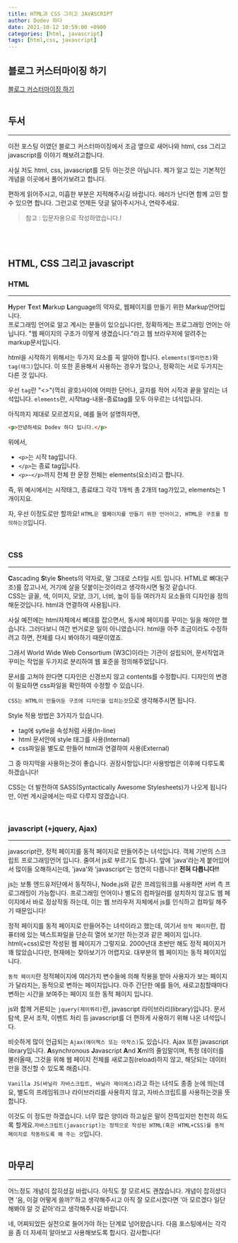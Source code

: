 ```yaml
---
title: HTML과 CSS 그리고 JAVASCRIPT
author: Dodev 하다
date: 2021-10-12 10:59:00 +0900
categories: [html, javascript]
tags: [html,css, javascript]
---
```

## 블로그 커스터마이징 하기
[블로그 커스터마이징 하기](https://wlqmffl0102.github.io/posts/Customizing-Blogs/)
<br>
<br>

## 두서
---
이전 포스팅 이였던 블로그 커스터마이징에서 조금 옆으로 새어나와 html, css 그리고 javascript를 이야기 해보려고합니다.

사실 저도 html, css, javascript를 모두 아는것은 아닙니다. 제가 알고 있는 기본적인 개념을 이곳에서 풀어가보려고 합니다.

편하게 읽어주시고, 미흡한 부분은 지적해주시길 바랍니다. 에러가 난다면 함께 고민 할 수 있으면 합니다.
그런고로 언제든 덧글 달아주시거나, 연락주세요. 

> 참고 : 입문자용으로 작성하였습니다.!

<br>
<br>

## HTML, CSS 그리고 javascript
### HTML
---
**H**yper **T**ext **M**arkup **L**anguage의 약자로, 웹페이지를 만들기 위한 Markup언어입니다. 
<br>
프로그래밍 언어로 알고 계시는 분들이 있으십니다만, 정확하게는 프로그래밍 언어는 아닙니다. "웹 페이지의 구조가 이렇게 생겼습니다."라고 웹 브라우저에 알려주는 markup문서입니다.

html을 시작하기 위해서는 두가지 요소를 꼭 알아야 합니다. `elements(엘리먼츠)`와 `tag(태그)`입니다. 이 또한 혼용해서 사용하는 경우가 많으나, 정확히는 서로 두가지는 다른 것 입니다.

우선 `tag`란 "<>"(꺽쇠 괄호)사이에 어떠한 단어나, 글자를 적어 시작과 끝을 알리는 녀석입니다.
`elements`란, 시작tag-내용-종료tag를 모두 아우르는 녀석입니다.

아직까지 제대로 모르겠지요, 예를 들어 설명하자면,

```html
<p>안녕하세요 Dodev 하다 입니다.</p>
```

위에서, 
- `<p>`는 시작 tag입니다. 
- `</p>`는 종료 tag입니다.
- `<p>~</p>`까지 전체 한 문장 전체는 elements(요소)라고 합니다.
  
즉, 위 예시에서는 시작태그, 종료태그 각각 1개씩 총 2개의 tag가있고, elements는 1개이지요.

자, 우선 이정도로만 할까요! `HTML은 웹페이지를 만들기 위한 언어이고, HTML은 구조를 정의하는것`입니다.


<br>

### CSS
---
**C**ascading **S**tyle **S**heets의 약자로, 말 그대로 스타일 시트 입니다. HTML로 뼈대(구조)를 잡고나서, 거기에 살을 덧붙이는것이라고 생각하시면 될것 같습니다.
<br>
CSS는 글꼴, 색, 이미지, 모양, 크기, 너비, 높이 등등 여러가지 요소들의 디자인을 정의해둔것입니다. html과 연결하여 사용됩니다.

사실 예전에는 html자체에서 뼈대를 잡으면서, 동시에 페이지를 꾸미는 일을 해야만 했습니다. 그러다보니 여간 번거로운 일이 아니였습니다. html을 아주 조금이라도 수정하려고 하면, 전체를 다시 봐야하기 때문이였죠. 

그래서 World Wide Web Consortium (W3C)이라는 기관이 설립되어, 문서작업과 꾸미는 작업을 두가지로 분리하여 웹 표준을 정의해주었답니다.

문서를 고쳐야 한다면 디자인은 신경쓰지 않고 contents를 수정합니다. 디자인의 변경이 필요하면 css파일을 확인하여 수정할 수 있습니다.

`CSS는 HTML이 만들어둔 구조에 디자인을 입히는것`으로 생각해주시면 됩니다.

Style 적용 방법은 3가지가 있습니다.
- tag에 sytle을 속성처럼 사용(In-line)
- html 문서안에 style 태그를 사용(Internal)
- css파일을 별도로 만들어 html과 연결하여 사용(External)

그 중 마지막을 사용하는것이 좋습니다. 권장사항입니다! 사용방법은 이후에 다루도록 하겠습니다!

CSS는 더 발전하여 SASS(Syntactically Awesome Stylesheets)가 나오게 됩니다만, 이번 게시글에서는 따로 다루지 않겠습니다.


<br>

### javascript (+jquery, Ajax)
---
javascript란, 정적 페이지를 동적 페이지로 만들어주는 녀석입니다. 객체 기반의 스크립트 프로그래밍언어 입니다. 줄여서 js로 부르기도 합니다. 앞에 'java'라는게 붙어있어서 많이들 오해하시는데, 'java'와 'javascript'는 엄연히 다릅니다! **전혀 다릅니다!!**
<br>

js는 보통 엔드유저단에서 동작하나, Node.js와 같은 프레임워크를 사용하면 서버 측 프로그래밍이 가능합니다. 프로그래밍 언어이나 별도의 컴파일러를 설치하지 않고도 웹 페이지에서 바로 정상작동 하는데, 이는 웹 브라우저 자체에서 js를 인식하고 컴파일 해주기 때문입니다!

정적 페이지를 동적 페이지로 만들어주는 녀석이라고 했는데, 여기서 `정적 페이지`란, 컴퓨터에 있는 텍스트파일을 단순히 열어 보기만 하는것과 같은 페이지 입니다. html(+css)로만 작성된 웹 페이지가 그렇지요. 2000년대 초반만 해도 정적 페이지가 꽤 많았습니다만, 현재에는 찾아보기가 어렵지요. 대부분의 웹 페이지는 동적 페이지입니다.

`동적 페이지`란 정적페이지에 여러가지 변수들에 의해 작용을 받아 사용자가 보는 페이지가 달라지는, 동적으로 변하는 페이지입니다. 아주 간단한 예를 들어, 새로고침할때마다 변하는 시간을 보여주는 페이지 또한 동적 페이지 입니다.

js와 함께 거론되는 `jquery(제이쿼리)`란, javascript 라이브러리(library)입니다. 문서 탐색, 문서 조작, 이벤트 처리 등 javascript를 더 편하게 사용하기 위해 나온 녀석입니다. 

비슷하게 많이 언급되는 `Ajax(에이젝스 또는 아작스)`도 있습니다. Ajax 또한 javascript library입니다. **A**synchronous **J**avascript **A**nd **X**ml의 줄임말이며, 특정 데이터를 불러올때, 그것을 위해 웹 페이지 전체를 새로고침(reload)하지 않고, 해당되는 데이터만을 갱신할 수 있도록 해줍니다.

`Vanilla JS(바닐라 자바스크립트, 바닐라 제이에스)`라고 하는 녀석도 종종 눈에 띄는데요, 별도의 프레임워크나 라이브러리를 사용하지 않고, 자바스크립트를 사용하는것을 뜻합니다.

이것도 이 정도만 하겠습니다. 너무 많은 양이라 하고싶은 말이 잔뜩있지만 천천히 하도록 할게요.`자바스크립트(javascript)는 정적으로 작성된 HTML(혹은 HTML+CSS)를 동적 페이지로 작동하도록 해 주는 것`입니다.
<br>
<br>

## 마무리
---
어느정도 개념이 잡히셨길 바랍니다. 아직도 잘 모르셔도 괜찮습니다. 개념이 잡히셨다면 '음, 이걸 어떻게 쓸까?'하고 생각해주시고 아직 잘 모르시겠다면 '아 모르겠다 일단 해봐야 알 것 같아'라고 생각해주시길 바랍니다.

네, 어찌되었든 실전으로 들어가야 하는 단계로 넘어왔습니다. 다음 포스팅에서는 각각을 좀 더 자세히 알아보고 사용해보도록 합시다. 
감사합니다!
